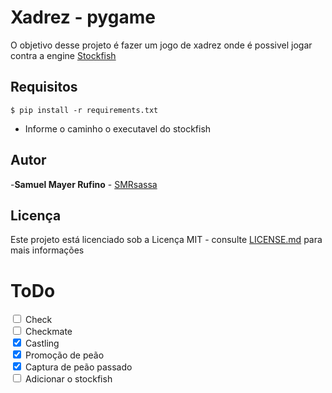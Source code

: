 # Xadrez - pygame

O objetivo desse projeto é fazer um jogo de xadrez onde é possivel jogar contra a engine [Stockfish](https://stockfishchess.org/)

## Requisitos
```
$ pip install -r requirements.txt
```
- Informe o caminho o executavel do stockfish

## Autor
-**Samuel Mayer Rufino** - [SMRsassa](https://github.com/smrsassa)

## Licença  
Este projeto está licenciado sob a Licença MIT - consulte [LICENSE.md](https://github.com/smrsassa/Projeto-Notas/blob/master/LICENSE) para mais informações

# ToDo
<input type="checkbox"> Check <br>
<input type="checkbox"> Checkmate <br>
<input type="checkbox" checked> Castling <br>
<input type="checkbox" checked> Promoção de peão <br>
<input type="checkbox" checked> Captura de peão passado <br>
<input type="checkbox"> Adicionar o stockfish
